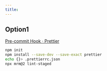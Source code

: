 ```yaml
---
title:
---
```


## Option1

[Pre-commit Hook · Prettier](https://prettier.io/docs/en/precommit.html)

```bash
npm init
npm install --save-dev --save-exact prettier
echo {}> .prettierrc.json
npx mrm@2 lint-staged
```
